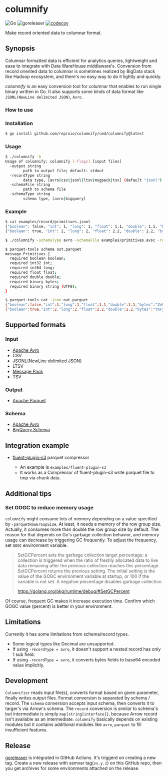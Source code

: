 # columnify

![Go](https://github.com/reproio/columnify/workflows/Go/badge.svg)
![goreleaser](https://github.com/reproio/columnify/workflows/goreleaser/badge.svg)
[![codecov](https://codecov.io/gh/reproio/columnify/branch/master/graph/badge.svg)](https://codecov.io/gh/reproio/columnify)

Make record oriented data to columnar format.

## Synopsis

Columnar formatted data is efficient for analytics queries, lightweight and ease to integrate with Data WareHouse middleware's. Conversion from record oriented data to columnar is sometimes realized by BigData stack like Hadoop ecosystem, and there's no easy way to do it lightly and quickly.

*columnify* is an easy conversion tool for columnar that enables to run single binary written in Go. It also supports some kinds of data format like `JSONL(NewLine delimited JSON)`, `Avro`.

### How to use

### Installation

```sh
$ go install github.com/reproio/columnify/cmd/columnify@latest
```

### Usage

```sh
$ ./columnify -h
Usage of columnify: columnify [-flags] [input files]
  -output string
        path to output file; default: stdout
  -recordType string
        data type, [avro|csv|jsonl|ltsv|msgpack|tsv] (default "jsonl")
  -schemaFile string
        path to schema file
  -schemaType string
        schema type, [avro|bigquery]
```

### Example

```sh
$ cat examples/record/primitives.jsonl
{"boolean": false, "int": 1, "long": 1, "float": 1.1, "double": 1.1, "bytes": "foo", "string": "foo"}
{"boolean": true, "int": 2, "long": 2, "float": 2.2, "double": 2.2, "bytes": "bar", "string": "bar"}

$ ./columnify -schemaType avro -schemaFile examples/primitives.avsc -recordType jsonl examples/primitives.jsonl > out.parquet

$ parquet-tools schema out.parquet
message Primitives {
  required boolean boolean;
  required int32 int;
  required int64 long;
  required float float;
  required double double;
  required binary bytes;
  required binary string (UTF8);
}

$ parquet-tools cat -json out.parquet
{"boolean":false,"int":1,"long":1,"float":1.1,"double":1.1,"bytes":"Zm9v","string":"foo"}
{"boolean":true,"int":2,"long":2,"float":2.2,"double":2.2,"bytes":"YmFy","string":"bar"}
```

## Supported formats

### Input

- [Apache Avro](https://avro.apache.org/docs/1.8.2/spec.html)
- CSV
- JSONL(NewLine delimited JSON)
- LTSV
- [Message Pack](https://msgpack.org/)
- TSV

### Output

- [Apache Parquet](https://parquet.apache.org/)

### Schema

- [Apache Avro](https://avro.apache.org/docs/1.8.2/spec.html)
- [BigQuery Schema](https://cloud.google.com/bigquery/docs/schemas?hl=ja#specifying_a_json_schema_file)

## Integration example

- [fluent-plugin-s3](https://github.com/fluent/fluent-plugin-s3) parquet compressor

  - An example is `examples/fluent-plugin-s3`
  - It works as a Compressor of fluent-plugin-s3 write parquet file to tmp via chunk data.

## Additional tips

### Set GOGC to reduce memory usage

`columnify` might consume lots of memory depending on a value specified by `-parquetRowGroupSize`. At least, it needs a memory of the row group size. Actually, it consumes more than double the row group size by default. The reason for that depends on Go's garbage collection behavior, and memory usage can decrease by triggering GC frequently. To adjust the frequency, set `GOGC` environment variable.

> SetGCPercent sets the garbage collection target percentage: a collection is triggered when the ratio of freshly allocated data to live data remaining after the previous collection reaches this percentage. SetGCPercent returns the previous setting. The initial setting is the value of the GOGC environment variable at startup, or 100 if the variable is not set. A negative percentage disables garbage collection.
>
> https://golang.org/pkg/runtime/debug/#SetGCPercent

Of course, frequent GC makes it increase execution time. Confirm which GOGC value (percent) is better in your environment.

## Limitations

Currently it has some limitations from schema/record types.

- Some logical types like Decimal are unsupported.
- If using `-recordType = avro`, it doesn't support a nested record has only 1 sub field.
- If using `-recordType = avro`, it converts bytes fields to base64 encoded value implicitly.

## Development

`Columnifier` reads input file(s), converts format based on given parameter, finally writes output files.
Format conversion is separated by schema / record. The `schema` conversion accepts input schema, then converts it to targer's via Arrow's schema. The `record` conversion is similar to schema's but intermediate is simply `map[string]interface{}`, because Arrow record isn't available as an intermediate.
`columnify` basically depends on existing modules but it contains additional modules like `avro`, `parquet` to fill insufficient features.

## Release

[goreleaser](https://github.com/goreleaser/goreleaser) is integrated in GitHub Actions. It's triggerd on creating a new tag. Create a new release with semvar tag(`vx.y.z`) on this GitHub repo, then you get archives for some environments attached on the release.

